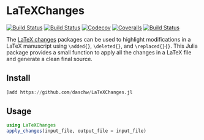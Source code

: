 # LaTeXChanges

[![Build Status](https://travis-ci.com/daschw/LaTeXChanges.jl.svg?branch=master)](https://travis-ci.com/daschw/LaTeXChanges.jl)
[![Build Status](https://ci.appveyor.com/api/projects/status/github/daschw/LaTeXChanges.jl?svg=true)](https://ci.appveyor.com/project/daschw/LaTeXChanges-jl)
[![Codecov](https://codecov.io/gh/daschw/LaTeXChanges.jl/branch/master/graph/badge.svg)](https://codecov.io/gh/daschw/LaTeXChanges.jl)
[![Coveralls](https://coveralls.io/repos/github/daschw/LaTeXChanges.jl/badge.svg?branch=master)](https://coveralls.io/github/daschw/LaTeXChanges.jl?branch=master)
[![Build Status](https://api.cirrus-ci.com/github/daschw/LaTeXChanges.jl.svg)](https://cirrus-ci.com/github/daschw/LaTeXChanges.jl)

The [LaTeX changes](https://ctan.org/pkg/changes) packages can be used to highlight modifications in a LaTeX manuscript using `\added{}`, `\deleted{}`, and `\replaced{}{}`.
This Julia package provides a small function to apply all the changes in a LaTeX file and generate a clean final source.

## Install

```julia
]add https://github.com/daschw/LaTeXChanges.jl
```

## Usage

```julia
using LaTeXChanges
apply_changes(input_file, output_file = input_file)
```
